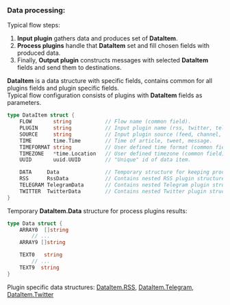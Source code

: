 ### Data processing:

Typical flow steps:

1. **Input plugin** gathers data and produces set of **DataItem**.
2. **Process plugins** handle that **DataItem** set and fill chosen fields with produced data.
3. Finally, **Output plugin** constructs messages with selected **DataItem** fields and send them to destinations. 


**DataItem** is a data structure with specific fields, contains common for all plugins fields and plugin specific fields.  
Typical flow configuration consists of plugins with **DataItem** fields as parameters.

```go
type DataItem struct {
	FLOW       string           // Flow name (common field).
	PLUGIN     string           // Input plugin name (rss, twitter, telegram etc.).
	SOURCE     string           // Input plugin source (feed, channel, chat etc.).
	TIME       time.Time        // Time of article, tweet, message.
	TIMEFORMAT string           // User defined time format (common field).
	TIMEZONE   *time.Location   // User defined timezone (common field).
	UUID       uuid.UUID        // "Unique" id of data item.

	DATA     Data               // Temporary structure for keeping process plugins results.
	RSS      RssData            // Contains nested RSS plugin structure.
	TELEGRAM TelegramData       // Contains nested Telegram plugin structure.
	TWITTER  TwitterData        // Contains nested Twitter plugin structure.
}
```

Temporary **DataItem.Data** structure for process plugins results:
```go
type Data struct {
	ARRAY0  []string
        // ...
	ARRAY9 []string

	TEXT0   string
        // ...
	TEXT9  string
}
```

Plugin specific data structures: [DataItem.RSS](https://github.com/livelace/gosquito/blob/master/docs/plugins/input/rss.md), [DataItem.Telegram](https://github.com/livelace/gosquito/blob/master/docs/plugins/input/telegram.md), [DataItem.Twitter](https://github.com/livelace/gosquito/blob/master/docs/plugins/input/twitter.md)